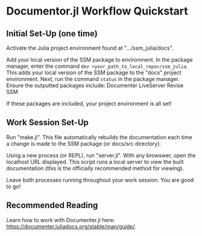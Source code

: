 # Documentor.jl Workflow Quickstart

## Initial Set-Up (one time)
Activate the Julia project environment found at ".../ssm_julia/docs". 

Add your local version of the SSM package to environment. In the package manager, enter the command ```dev <your_path_to_local_repo>/ssm_julia```. This adds your local version of the SSM package to the "docs" project environment. Next, run the command ```status``` in the package manager. Ensure the outputted packages include:
Documenter
LiveServer
Revise
SSM

If these packages are included, your project environment is all set!

## Work Session Set-Up

Run "make.jl". This file automatically rebuilds the documentation each time a change is made to the SSM package (or docs/src directory). 

Using a new process (or REPL), run "server.jl". With any browswer, open the localhost URL displayed. This script runs a local server to view the built documentation (this is the officially recommended method for viewing). 

Leave both processes running throughout your work session. You are good to go!

## Recommended Reading

Learn how to work with Documenter.jl here: https://documenter.juliadocs.org/stable/man/guide/.